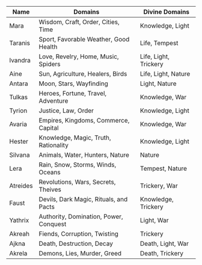 
|Name     |Domains                                 |Divine Domains        |
|---------|----------------------------------------|----------------------|
|Mara     |Wisdom, Craft, Order, Cities, Time      |Knowledge, Light      |
|Taranis  |Sport, Favorable Weather, Good Health   |Life, Tempest         |
|Ivandra  |Love, Revelry, Home, Music, Spiders     |Life, Light, Trickery |
|Aine     |Sun, Agriculture, Healers, Birds        |Life, Light, Nature   |
|Antara   |Moon, Stars, Wayfinding                 |Light, Nature         |
|Tulkas   |Heroes, Fortune, Travel, Adventure      |Knowledge, War        |
|Tyrion   |Justice, Law, Order                     |Knowledge, Light      |
|Avaria   |Empires, Kingdoms, Commerce, Capital    |Knowledge, War        |
|Hester   |Knowledge, Magic, Truth, Rationality    |Knowledge, Light      |
|Silvana  |Animals, Water, Hunters, Nature         |Nature                |
|Lera     |Rain, Snow, Storms, Winds, Oceans       |Tempest, Nature       |
|Atreides |Revolutions, Wars, Secrets, Theives     |Trickery, War         |
|Faust    |Devils, Dark Magic, Rituals, and Pacts  |Knowledge, Trickery   |
|Yathrix  |Authority, Domination, Power, Conquest  |Light, War            |
|Akreah   |Fiends, Corruption, Twisting            |Trickery              |
|Ajkna    |Death, Destruction, Decay               |Death, Light, War     |
|Akrela   |Demons, Lies, Murder, Greed             |Death, Trickery       |

